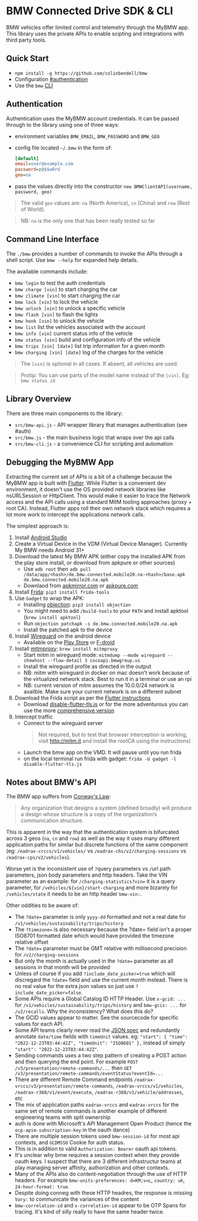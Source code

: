 # BMW Connected Drive SDK & CLI

BMW vehicles offer limited control and telemetry through the MyBMW app. This library uses the private APIs to enable scipting and integrations with third party tools.

## Quick Start

* `npm install -g https://github.com/colinbendell/bmw`
* Configuration [#authentication](#authentication)
* Use the `bmw` [CLI](#command-line-interface)

## Authentication

Authentication uses the MyBMW account credentials. It can be passed through to the library using one of three ways:

* environment variables `BMW_EMAIL`, `BMW_PASSWORD` and `BMW_GEO`
* config file located `~/.bmw` in the form of:

    ``` ini
    [default]
    email=user@example.com
    password=p@$$w0rd
    geo=na
    ```

* pass the values directly into the constructor `new BMWClientAPI(username, password, geo)`

> The valid `geo` values are: `na` (North America), `cn` (China) and `row` (Rest of World).

> NB: `na` is the only one that has been really tested so far

## Command Line Interface

The `./bmw` provides a number of commands to invoke the APIs through a shell script. Use `bmw --help` for expanded help details.

The available commands include:

* `bmw login` to test the auth credentials
* `bmw charge [vin]` to start charging the car
* `bmw climate [vin]` to start charging the car
* `bmw lock [vin]` to lock the vehicle
* `bmw unlock [vin]` to unlock a specific vehicle
* `bmw flash [vin]` to flash the lights
* `bmw honk [vin]` to unlock the vehicle
* `bmw list` list the vehicles associated with the account
* `bmw info [vin]` current status info of the vehicle
* `bmw status [vin]` build and configuration info of the vehicle
* `bmw trips [vin] [date]` list trip information for a given month
* `bmw charging [vin] [date]` log of the charges for the vehicle

> The `[vin]` is optional in all cases. If absent, all vehicles are used.

> Protip: You can use parts of the model name instead of the `[vin]`. Eg: `bmw status iX`

## Library Overview

There are three main components to the library:

* `src/bmw-api.js` - API wrapper library that manages authentication (see #auth)
* `src/bmw.js` - the main business logic that wraps over the api calls
* `src/bmw-cli.js` - a convenience CLI for scripting and automation

## Debugging the MyBMW App

Extracting the current set of APIs is a bit of a challenge because the MyBMW app is built with [Flutter](https://flutter.dev/). While Flutter is a convenient dev environment, it doesn't use the OS provided network libraries like nsURLSession or HttpClient. This would make it easier to trace the Network access and the API calls using a standard MitM tooling approaches (proxy + root CA). Instead, Flutter apps roll their own network stack which requires a lot more work to intercept the applications network calls.

The simplest approach is:

1. Install [Android Studio](https://developer.android.com/studio)
2. Create a Virtual Device in the VDM (Virtual Device Manager). Currently My BMW needs Android 31+
3. Download the latest My BMW APK (either copy the installed APK from the play store install, or download from apkpure or other sources)
    * Use `adb root` then `adb pull /data/app/<hash>/de.bmw.connected.mobile20.na-<hash>/base.apk de.bmw.connected.mobile20.na.apk`
    * Downlaod from [apkmirror.com](www.apkmirror.com) or [apkpure.com](www.apkpure.com)
4. Install [Frida](https://frida.re/): `pip3 install frida-tools`
5. Use `Gadget` to wrap the APK:
    * Installing [objection](https://github.com/sensepost/objection): `pip3 install objection`
    * You might need to add `/build-tools` to your `PATH` and install apktool (`brew install apktool`)
    * Run  `objection patchapk -s de.bmw.connected.mobile20.na.apk`
    * Install the patched apk to the device
6. Install [Wireguard](https://www.wireguard.com/) on the android device
    * Available on the [Play Store](https://play.google.com/store/apps/details?id=com.wireguard.android) or [F-droid](https://f-droid.org/en/packages/com.wireguard.android/)
7. Install [mitmproxy](https://mitmproxy.org/): `brew install mitmproxy`
    * Start mitm in wireguard mode: `mitmdump --mode wireguard --showhost --flow-detail 3 cocoapi.bmwgroup.us`
    * Install the wireguard profile as directed in the output
    * NB: mitm with wireguard in docker on mac doesn't work because of the virtualized network stack. Best to run it in a terminal or use an rpi
    * NB: current version of mitm assumes the 10.0.0/24 network is availble. Make sure your current network is on a different subnet
8. Download the Frida script as per the [Flutter instructions](https://blog.nviso.eu/2022/08/18/intercept-flutter-traffic-on-ios-and-android-http-https-dio-pinning/)
    * Download [disable-flutter-tls.js](https://github.com/NVISOsecurity/disable-flutter-tls-verification/blob/main/disable-flutter-tls.js) or for the more adventurous you can use the more [comprehensive version](https://gist.github.com/incogbyte/1e0e2f38b5602e72b1380f21ba04b15e)
9. Intercept traffic
    * Connect to the wireguard server
        > Not required, but to test that browser interception is working, visit http://mitm.it and install the rootCA using the instructions)
    * Launch the bmw app on the VMD. It will pause until you run frida
    * on the local terminal run frida with gadget: `frida -U gadget -l disable-flutter-tls.js`

## Notes about BMW's API

The BMW app suffers from [Conway's Law](https://en.wikipedia.org/wiki/Conway's_law):
> Any organization that designs a system (defined broadly) will produce a design whose structure is a copy of the organization’s communication structure.

This is apparent in the way that the authentication system is bifurcated across 3 geos (`na`, `cn` and `row`) as well as the way it uses many different application paths for similar but discrete functions of the same component (eg: `/eadrax-crccs/v1/vehicles/` vs `/eadrax-chs/v2/charging-sessions` vs `/eadrax-cps/v2/vehicles`).

Worse yet is the inconsistent use of `?`query parameters vs `/`url path parameters, json body parameters and http headers. Take the VIN parameter as an example: for `/charging-statistics?vin=` it is a query parameter, for `/vehicles/${vin}/start-charging` and more bizarely for `/vehicles/state` it needs to be an http header `bmw-vin:`.

Other oddities to be aware of:
* The `?date=` parameter is only `yyyy-dd` formatted and not a real date for `/v1/vehicles/sustainability/trips/history`
* The `?timezone=` is also necessary because the ?date= field isn't a proper ISO8701 formatted date which would have provided the timezone relative offset
* The `?date=` parameter must be GMT relative with millisecond precision for `/v2/charging-sessions`
* But only the month is actually used in the `?date=` parameter as all sessions in that month will be provided
* Unless of course if you add `?include_date_picker=true` which will discregard the `?date=` field and use the current month instead. There is no real value for the extra json values so just use `?include_date_picker=false`.
* Some APIs require a Global Catalog ID HTTP Header. Use `x-gcid: ...` for `/v1/vehicles/sustainability/trips/history` and `bmw-gcis: ...` for `/v2/recalls`. Why the inconsistency? What does this do?
* The GCID values appear to matter. See the sourcecode for specific values for each API.
* Some API teams clearly never read the [JSON spec](https://www.rfc-editor.org/rfc/rfc7493) and redundantly annotate `date/time` fields with `timeUnit` values. eg: `"start": { "time": "2022-12-23T03:44:42Z", "timeUnit": "ISO8601" },` instead of simply `"start": "2022-12-23T03:44:42Z"`.
* Sending commands uses a two step pattern of creating a POST action and then querying the end point. For example `POST /v3/presentation/remote-commands/...` then `GET /v3/presentation/remote-commands/eventStatus?eventId=...`
* There are different Remote Command endpoints `/eadrax-vrccs/v3/presentation/remote-commands`, `/eadrax-vrccs/v1/vehicles`, `/eadrax-r360/v1/event/execute`, `/eadrax-r360/v1/vehicle/addresses`, etc
* The mix of application paths `eadrax-vrccs` and `eadrax-vrccs` for the same set of remote commands is another example of different engineering teams with split ownership
* auth is done with Microsoft's API Management Open Product (hence the `ocp-apim-subscription-key` in the oauth dance)
* There are multiple session tokens used `bmw-session-id` for most api contexts, and `GCDMSSO` Cookie for auth status.
* This is in addition to valid `Authorization: Bearer` oauth api tokens.
* It's unclear why bmw requires a session context when they provide oauth keys. I suspect that there are 3 different infrastructur teams at play managing server affinity, authorization and other contexts.
* Many of the APIs also do content-negotiation through the use of HTTP headers. For example `bmw-units-preferences: d=KM;v=L`, `country: uk`, `24-hour-format: true`.
* Despite doing conneg with these HTTP headres, the response is missing `Vary:` to communicate the variances of the content
* `bmw-correlation-id` and `x-correlation-id` appear to be OTP Spans for tracing. It's kind of silly really to have the same header twice.